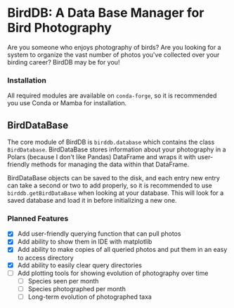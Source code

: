 # BirdDB: A Data Base Manager for Bird Photography

Are you someone who enjoys photography of birds? Are you looking for a system to organize the vast number of photos you've collected over your birding career? BirdDB may be for you!

### Installation
All required modules are available on `conda-forge`, so it is recommended you use Conda or Mamba for installation.

## BirdDataBase
The core module of BirdDB is `birddb.database` which contains the class `BirdDatabase`. BirdDataBase stores information about your photography in a Polars (because I don't like Pandas) DataFrame and wraps it with user-friendly methods for managing the data within that DataFrame. 

BirdDataBase objects can be saved to the disk, and each entry new entry can take a second or two to add properly, so it is recommended to use `birddb.getBirdDataBase` when looking at your database. This will look for a saved database and load it in before initializing a new one.


### Planned Features
- [x] Add user-friendly querying function that can pull photos
- [x] Add ability to show them in IDE with matplotlib
- [x] Add ability to make copies of all queried photos and put them in an easy to access directory
- [x] Add ability to easily clear query directories
- [ ] Add plotting tools for showing evolution of photography over time
  - [ ] Species seen per month
  - [ ] Species photographed per month
  - [ ] Long-term evolution of photographed taxa
